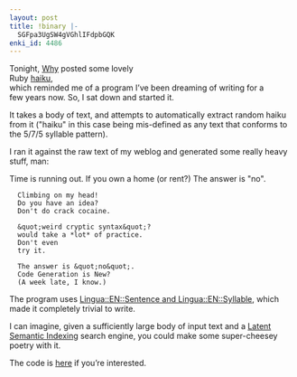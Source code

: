 ```yaml
---
layout: post
title: !binary |-
  SGFpa3UgSW4gVGhlIFdpbGQK
enki_id: 4486
---
```


Tonight, <a href="http://redhanded.hobix.com">Why</a> posted some
lovely  
Ruby <a href="http://redhanded.hobix.com/bits/haikuRb.html">haiku</a>,  
which reminded me of a program I’ve been dreaming of writing for a  
few years now. So, I sat down and started it.

<p>
It takes a body of text, and attempts to automatically extract random
haiku  
from it ("haiku&quot; in this case being mis-defined as any text that  
conforms to the 5/7/5 syllable pattern).

</p>
<p>
I ran it against the raw text of my weblog and generated some really
heavy  
stuff, man:

</p>
      Time is running out.
      If you own a home (or rent?)
      The answer is &quot;no&quot;.

      Climbing on my head!
      Do you have an idea?
      Don't do crack cocaine.

      &quot;weird cryptic syntax&quot;?
      would take a *lot* of practice.
      Don't even
      try it.

      The answer is &quot;no&quot;.
      Code Generation is New?
      (A week late, I know.)

<p>
The program uses <a
href="http://www.pressure.to/ruby/">Lingua::EN::Sentence and  
Lingua::EN::Syllable</a>, which made it completely trivial to write.

</p>
<p>
I can imagine, given a sufficiently large body of input text and a <a
href="http://www.chadfowler.com/index.cgi/Computing/LatentSemanticIndexing.rdoc">Latent  
Semantic Indexing</a> search engine, you could make some super-cheesey  
poetry with it.

</p>
<p>
The code is <a href="http://www.chadfowler.com/haiku.rb.html">here</a>
if  
you’re interested.

</p>
